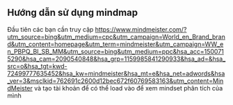 ## Hướng dẫn sử dụng mindmap
Đầu tiên các bạn cần truy cập 
https://www.mindmeister.com/?utm_source=bing&utm_medium=cpc&utm_campaign=World_en_Brand_brand&utm_content=homepage&utm_term=mindmeister&utm_campaign=WW_en_PBPQ_BI_SB_MM&utm_source=bing&utm_medium=ppc&hsa_acc=1500715290&hsa_cam=2090540848&hsa_grp=1159985841290933&hsa_ad=&hsa_src=o&hsa_tgt=kwd-72499777635452&hsa_kw=mindmeister&hsa_mt=e&hsa_net=adwords&hsa_ver=3&msclkid=762691c2600d12bec672f60769583163&utm_content=MindMeister
và tạo tài khoản để có thể load vào để xem mindset phân tích của mình
